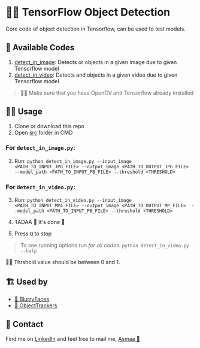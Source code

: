 # 👩‍🔬 TensorFlow Object Detection
Core code of object detection in Tensorflow, can be used to test models.

## 🙌 Available Codes
1. [detect_in_image](./src/detect_in_image.py): Detects or objects in a given image due to given Tensorflow model
2. [detect_in_video](./src/detect_in_video.py): Detects and objects in a given video due to given Tensorflow model

> 👮‍♀️ Make sure that you have OpenCV and Tensorflow already installed

## 👩‍🚀 Usage 
1. Clone or download this repo
2. Open [src](/src) folder in CMD

### For `detect_in_image.py`:
3. Run:
   `python detect_in_image.py --input_image <PATH_TO_INPUT_JPG_FILE> --output_image <PATH_TO_OUTPUT_JPG_FILE>  --model_path <PATH_TO_INPUT_PB_FILE> --threshold <THRESHOLD>`

### For `detect_in_video.py`:
3. Run:
   `python detect_in_video.py --input_image <PATH_TO_INPUT_MP4_FILE> --output_image <PATH_TO_OUTPUT_MP_FILE>  --model_path <PATH_TO_INPUT_PB_FILE> --threshold <THRESHOLD>`

4. TADAA 🎉 It's done 🤗
5. Press <kbd>Q</kbd> to stop

> To see running options run _for all codes_:
>   `python detect_in_video.py --help`

👮‍♀️ Thrshold value should be between 0 and 1.

## 🏗️ Used by
- [👧 BlurryFaces](https://github.com/asmaamirkhan/BlurryFaces)
- [🐾 ObjectTrackers](https://github.com/asmaamirkhan/ObjectTracker-s-)

## 💼 Contact
Find me on [LinkedIn](https://www.linkedin.com/in/asmaamirkhan/) and feel free to mail me, [Asmaa 🦋](mailto:asmaamirkhan.am@gmail.com)
